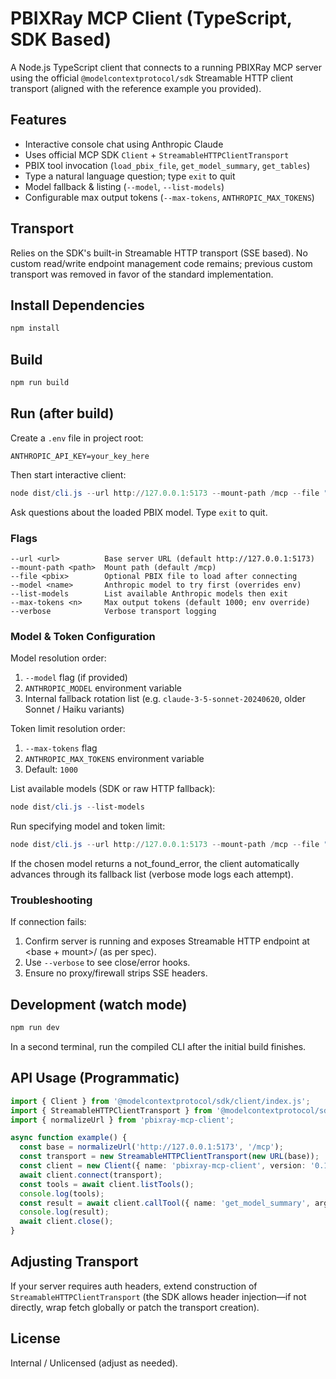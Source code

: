 # PBIXRay MCP Client (TypeScript, SDK Based)

A Node.js TypeScript client that connects to a running PBIXRay MCP server using the official `@modelcontextprotocol/sdk` Streamable HTTP client transport (aligned with the reference example you provided).

## Features
- Interactive console chat using Anthropic Claude
- Uses official MCP SDK `Client` + `StreamableHTTPClientTransport`
- PBIX tool invocation (`load_pbix_file`, `get_model_summary`, `get_tables`)
- Type a natural language question; type `exit` to quit
 - Model fallback & listing (`--model`, `--list-models`)
 - Configurable max output tokens (`--max-tokens`, `ANTHROPIC_MAX_TOKENS`)

## Transport
Relies on the SDK's built-in Streamable HTTP transport (SSE based). No custom read/write endpoint management code remains; previous custom transport was removed in favor of the standard implementation.

## Install Dependencies
```powershell
npm install
```

## Build
```powershell
npm run build
```

## Run (after build)
Create a `.env` file in project root:
```
ANTHROPIC_API_KEY=your_key_here
```
Then start interactive client:
```powershell
node dist/cli.js --url http://127.0.0.1:5173 --mount-path /mcp --file "demo/AdventureWorks Sales.pbix"
```
Ask questions about the loaded PBIX model. Type `exit` to quit.

### Flags
```
--url <url>          Base server URL (default http://127.0.0.1:5173)
--mount-path <path>  Mount path (default /mcp)
--file <pbix>        Optional PBIX file to load after connecting
--model <name>       Anthropic model to try first (overrides env)
--list-models        List available Anthropic models then exit
--max-tokens <n>     Max output tokens (default 1000; env override)
--verbose            Verbose transport logging
```

### Model & Token Configuration
Model resolution order:
1. `--model` flag (if provided)
2. `ANTHROPIC_MODEL` environment variable
3. Internal fallback rotation list (e.g. `claude-3-5-sonnet-20240620`, older Sonnet / Haiku variants)

Token limit resolution order:
1. `--max-tokens` flag
2. `ANTHROPIC_MAX_TOKENS` environment variable
3. Default: `1000`

List available models (SDK or raw HTTP fallback):
```powershell
node dist/cli.js --list-models
```

Run specifying model and token limit:
```powershell
node dist/cli.js --url http://127.0.0.1:5173 --mount-path /mcp --file "demo/AdventureWorks Sales.pbix" --model claude-3-5-sonnet-20240620 --max-tokens 2000
```

If the chosen model returns a not_found_error, the client automatically advances through its fallback list (verbose mode logs each attempt).

### Troubleshooting
If connection fails:
1. Confirm server is running and exposes Streamable HTTP endpoint at <base + mount>/ (as per spec).
2. Use `--verbose` to see close/error hooks.
3. Ensure no proxy/firewall strips SSE headers.

## Development (watch mode)
```powershell
npm run dev
```
In a second terminal, run the compiled CLI after the initial build finishes.

## API Usage (Programmatic)
```ts
import { Client } from '@modelcontextprotocol/sdk/client/index.js';
import { StreamableHTTPClientTransport } from '@modelcontextprotocol/sdk/client/streamableHttp.js';
import { normalizeUrl } from 'pbixray-mcp-client';

async function example() {
  const base = normalizeUrl('http://127.0.0.1:5173', '/mcp');
  const transport = new StreamableHTTPClientTransport(new URL(base));
  const client = new Client({ name: 'pbixray-mcp-client', version: '0.1.0' });
  await client.connect(transport);
  const tools = await client.listTools();
  console.log(tools);
  const result = await client.callTool({ name: 'get_model_summary', arguments: {} });
  console.log(result);
  await client.close();
}
```

## Adjusting Transport
If your server requires auth headers, extend construction of `StreamableHTTPClientTransport` (the SDK allows header injection—if not directly, wrap fetch globally or patch the transport creation).

## License
Internal / Unlicensed (adjust as needed).
